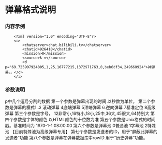 # 弹幕格式说明

### 内容示例

```
	<?xml version="1.0" encoding="UTF-8"?>
	<i>
		<chatserver>chat.bilibili.tv</chatserver>
		<chatid>926410</chatid>
		<mission>0</mission>
		<source>k-v</source>
		<d p="69.725997924805,1,25,16777215,1372971763,0,beb6df34,249660924">神弹幕。。</d>
	</i>
```

### 参数说明

p中几个逗号分割的数据
第一个参数是弹幕出现的时间 以秒数为单位。
第二个参数是弹幕的模式1..3 滚动弹幕 4底端弹幕 5顶端弹幕 6.逆向弹幕 7精准定位 8高级弹幕
第三个参数是字号， 12非常小,16特小,18小,25中,36大,45很大,64特别大
第四个参数是字体的颜色 以HTML颜色的十位数为准
第五个参数是Unix格式的时间戳。基准时间为 1970-1-1 08:00:00
第六个参数是弹幕池 0普通池 1字幕池 2特殊池 【目前特殊池为高级弹幕专用】
第七个参数是发送者的ID，用于“屏蔽此弹幕的发送者”功能
第八个参数是弹幕在弹幕数据库中rowID 用于“历史弹幕”功能。

